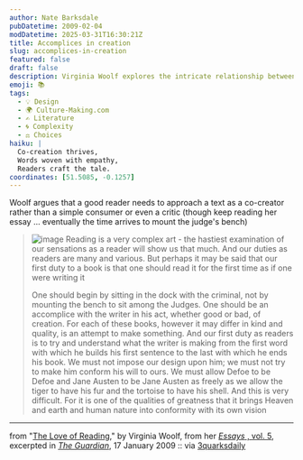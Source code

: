 ```yaml
---
author: Nate Barksdale
pubDatetime: 2009-02-04
modDatetime: 2025-03-31T16:30:21Z
title: Accomplices in creation
slug: accomplices-in-creation
featured: false
draft: false
description: Virginia Woolf explores the intricate relationship between readers and texts, urging us to engage as co-creators rather than mere critics.
emoji: 📚
tags:
  - 💡 Design
  - 🌍 Culture-Making.com
  - ✍️ Literature
  - 🌀 Complexity
  - ⚖️ Choices
haiku: |
  Co-creation thrives,  
  Words woven with empathy,  
  Readers craft the tale.
coordinates: [51.5085, -0.1257]
---
```


Woolf argues that a good reader needs to approach a text as a co-creator rather than a simple consumer or even a critic (though keep reading her essay ... eventually the time arrives to mount the judge's bench)

> ![image](http://culture-making.com/media/woolf460_210.jpg)
> Reading is a very complex art - the hastiest examination of our sensations as a reader will show us that much. And our duties as readers are many and various. But perhaps it may be said that our first duty to a book is that one should read it for the first time as if one were writing it
>
> One should begin by sitting in the dock with the criminal, not by mounting the bench to sit among the Judges. One should be an accomplice with the writer in his act, whether good or bad, of creation. For each of these books, however it may differ in kind and quality, is an attempt to make something. And our first duty as readers is to try and understand what the writer is making from the first word with which he builds his first sentence to the last with which he ends his book. We must not impose our design upon him; we must not try to make him conform his will to ours. We must allow Defoe to be Defoe and Jane Austen to be Jane Austen as freely as we allow the tiger to have his fur and the tortoise to have his shell. And this is very difficult. For it is one of the qualities of greatness that it brings Heaven and earth and human nature into conformity with its own vision

---

from "[The Love of Reading](http://www.guardian.co.uk/books/2009/jan/17/virginia-woolf-reading-books)," by Virginia Woolf, from her [_Essays_ , vol. 5](https://www.google.com/search?q=%22_Essays_%20%2C%20vol.%205%22%20amazon.com), excerpted in [_The Guardian_](http://www.guardian.co.uk/books/2009/jan/17/virginia-woolf-reading-books), 17 January 2009 :: via [3quarksdaily](http://web.archive.org/web/20241103071027/https://3quarksdaily.com/3quarksdaily/2009/01/the-love-of-reading-virginia-woolf-muses-on-the-complex-pleasure-and-art-of-being-a-reader.html)
